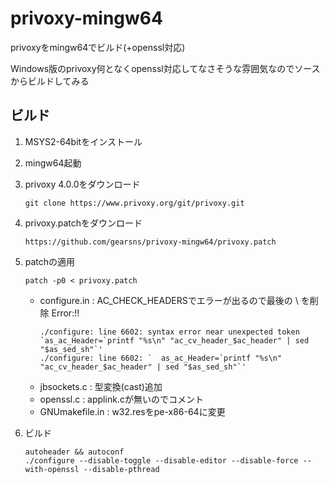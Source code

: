 # privoxy-mingw64
privoxyをmingw64でビルド(+openssl対応)

Windows版のprivoxy何となくopenssl対応してなさそうな雰囲気なのでソースからビルドしてみる

## ビルド

1. MSYS2-64bitをインストール

2. mingw64起動

3. privoxy 4.0.0をダウンロード

	```
	git clone https://www.privoxy.org/git/privoxy.git
	```

4. privoxy.patchをダウンロード

	```
	https://github.com/gearsns/privoxy-mingw64/privoxy.patch
	```
5. patchの適用

	```
	patch -p0 < privoxy.patch
	```

	* configure.in : AC_CHECK_HEADERSでエラーが出るので最後の \ を削除
		Error:!!
		```
		./configure: line 6602: syntax error near unexpected token `as_ac_Header=`printf "%s\n" "ac_cv_header_$ac_header" | sed "$as_sed_sh"`'
		./configure: line 6602: `  as_ac_Header=`printf "%s\n" "ac_cv_header_$ac_header" | sed "$as_sed_sh"`'
		```
	* jbsockets.c : 型変換(cast)追加
	* openssl.c : applink.cが無いのでコメント
	* GNUmakefile.in : w32.resをpe-x86-64に変更

6. ビルド

	```
	autoheader && autoconf
	./configure --disable-toggle --disable-editor --disable-force --with-openssl --disable-pthread
	```